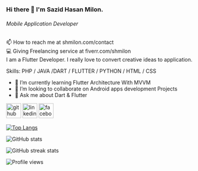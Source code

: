 ### Hi there 👋 I'm Sazid Hasan Milon.
###### Mobile Application Developer
📫 How to reach me at shmilon.com/contact <br>
💻 Giving Freelancing service at fiverr.com/shmilon<br>
I am a Flutter Developer. I really love to convert creative ideas to application.<br>

Skills: PHP / JAVA /DART / FLUTTER / PYTHON / HTML / CSS

- 🌱 I’m currently learning Flutter Architecture With MVVM 
- 👯 I’m looking to collaborate on Android apps development Projects 
- 💬 Ask me about Dart & Flutter 


[<img src='https://cdn.jsdelivr.net/npm/simple-icons@3.0.1/icons/github.svg' alt='github' height='40'>](https://github.com/shmilon)  [<img src='https://cdn.jsdelivr.net/npm/simple-icons@3.0.1/icons/linkedin.svg' alt='linkedin' height='40'>](https://www.linkedin.com/shmilon/)  [<img src='https://cdn.jsdelivr.net/npm/simple-icons@3.0.1/icons/facebook.svg' alt='facebook' height='40'>](https://www.facebook.com/sazidhasanmilon)  

[![Top Langs](https://github-readme-stats.vercel.app/api/top-langs/?username=shmilon)](https://github.com/anuraghazra/github-readme-stats)

![GitHub stats](https://github-readme-stats.vercel.app/api?username=shmilon&show_icons=true)  

![GitHub streak stats](https://github-readme-streak-stats.herokuapp.com/?user=shmilon)  

![Profile views](https://gpvc.arturio.dev/shmilon) 
